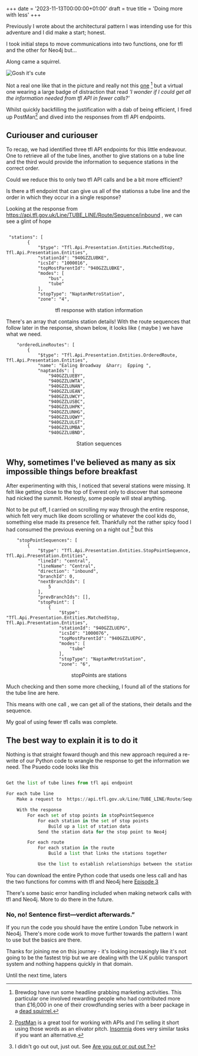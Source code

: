 +++
date = '2023-11-13T00:00:00+01:00'
draft = true
title = 'Doing more with less'
+++

Previously I wrote about the architectural pattern I was intending use for this adventure and I did make a start; honest.

I took initial steps to move communications into two functions, one for tfl and the other for Neo4j but...

Along came a squirrel.

![Gosh it's cute](/../images/tflTube/squirrel_snow.jpg)

Not a real one like that in the picture and really not this [one](https://www.independent.co.uk/life-style/food-and-drink/brewdog-worlds-strongest-beer-squirrel-bottle-the-end-of-history-a7436201.html) [^1] but a virtual one wearing a large badge of distraction that read _'I wonder if I could get all the information needed from tfl API in fewer calls?'_

Whilst quickly backfilling the justification with a dab of being efficient, I fired up PostMan[^2] and dived into the responses from tfl API endpoints.

## Curiouser and curiouser

To recap, we had identified three tfl API endpoints for this little endeavour. One to retrieve all of the tube lines, another to give stations on a tube line and the third would provide the information to sequence stations in the correct order.

Could we reduce this to only two tfl API calls and be a bit more efficient?

Is there a tfl endpoint that can give us all of the stationss a tube line and the order in which they occur in a single response?

Looking at the response from <https://api.tfl.gov.uk/Line/TUBE_LINE/Route/Sequence/inbound> , we can see a glint of hope

```text

 "stations": [
        {
            "$type": "Tfl.Api.Presentation.Entities.MatchedStop, Tfl.Api.Presentation.Entities",
            "stationId": "940GZZLUBKE",
            "icsId": "1000016",
            "topMostParentId": "940GZZLUBKE",
            "modes": [
                "bus",
                "tube"
            ],
            "stopType": "NaptanMetroStation",
            "zone": "4",

```

<p style="text-align: center;">tfl response with station information</p>

There's an array that contains station details! With the route sequences that follow later in the response, shown below, it looks like ( maybe ) we have what we need.

```text
    "orderedLineRoutes": [
        {
            "$type": "Tfl.Api.Presentation.Entities.OrderedRoute, Tfl.Api.Presentation.Entities",
            "name": "Ealing Broadway  &harr;  Epping ",
            "naptanIds": [
                "940GZZLUEBY",
                "940GZZLUWTA",
                "940GZZLUNAN",
                "940GZZLUEAN",
                "940GZZLUWCY",
                "940GZZLUSBC",
                "940GZZLUHPK",
                "940GZZLUNHG",
                "940GZZLUQWY",
                "940GZZLULGT",
                "940GZZLUMBA",
                "940GZZLUBND",
```

<p style="text-align: center;"> Station sequences</p>

## Why, sometimes I've believed as many as six impossible things before breakfast

After experimenting with this, I noticed that several stations were missing. It felt like getting close to the top of Everest only to discover that someone had nicked the summit. Honestly, some people will steal anything.

Not to be put off, I carried on scrolling my way through the entire response, which felt very much like doom scrolling or whatever the cool kids do, something else made its presence felt. Thankfully not the rather spicy food I had consumed the previous evening on a night out [^3] but this

```text
    "stopPointSequences": [
        {
            "$type": "Tfl.Api.Presentation.Entities.StopPointSequence, Tfl.Api.Presentation.Entities",
            "lineId": "central",
            "lineName": "Central",
            "direction": "inbound",
            "branchId": 0,
            "nextBranchIds": [
                5
            ],
            "prevBranchIds": [],
            "stopPoint": [
                {
                    "$type": "Tfl.Api.Presentation.Entities.MatchedStop, Tfl.Api.Presentation.Entities",
                    "stationId": "940GZZLUEPG",
                    "icsId": "1000076",
                    "topMostParentId": "940GZZLUEPG",
                    "modes": [
                        "tube"
                    ],
                    "stopType": "NaptanMetroStation",
                    "zone": "6",
```

<p style="text-align: center;"> stopPoints are stations</p>

Much checking and then some more checking, I found all of the stations for the tube line are here.

This means with one call , we can get all of the stations, their details and the sequence.

My goal of using fewer tfl calls was complete.

## The best way to explain it is to do it

Nothing is that straight foward though and this new approach required a re-write of our Python code to wrangle the response to get the information we need. The Psuedo code looks like this

```Python

Get the list of tube lines from tfl api endpoint

For each tube line
    Make a request to  https://api.tfl.gov.uk/Line/TUBE_LINE/Route/Sequence/inbound

    With the response
        For each set of stop points in stopPointSequence
            For each station in the set of stop points
                Build up a list of station data
            Send the station data for the stop point to Neo4j

        For each route
            For each station in the route
                Build a list that links the stations together

            Use the list to establish relationships between the stations in Neo4j

```

You can download the entire Python code that useds one less call and has the two functions for comms with tfl and Neo4j here [Episode 3](/code/2023-10-13_code.py)

There's some basic error handling included when making network calls with tfl and Neo4j. More to do there in the future.

### No, no! Sentence first—verdict afterwards.”

If you run the code you should have the entire London Tube network in Neo4j. There's more code work to move further towards the pattern I want to use but the basics are there.

Thanks for joining me on this journey - it's looking increasingly like it's not going to be the fastest trip but we are dealing with the U.K public transport system and nothing happens quickly in that domain.

Until the next time, laters

[^1]: Brewdog have run some headline grabbing marketing activities. This particular one involved rewarding people who had contributed more than £16,000 in one of their crowdfunding series with a beer package in a [dead squirrel.](https://www.independent.co.uk/life-style/food-and-drink/brewdog-worlds-strongest-beer-squirrel-bottle-the-end-of-history-a7436201.html)
[^2]: [PostMan](https://www.postman.com) is a great tool for working with APIs and I'm selling it short using those words as an elivator pitch. [Insomnia](https://insomnia.rest) does very similar tasks if you want an alternative.
[^3]: I didn't go out out, just out. See [Are you out or out out ?](https://youtu.be/Q5k8Su_ek2k?si=wnlduzmi55bMejjL)
